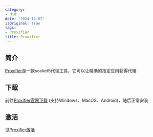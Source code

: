 ```yaml
---
category:
- 卡片
date: '2024-12-07'
isOriginal: true
tags:
- Proxifier
title: Proxifier
---
```

## 简介
[Proxifier](https://www.proxifier.com/)是一款socket5代理工具，它可以让精确的指定应用获得代理
## 下载
前往[Proxifier官网下载](https://www.proxifier.com/) (支持Windows、MacOS、Android)，随后正常安装
## 激活
见[Proxifier激活](./Proxifier激活.md)